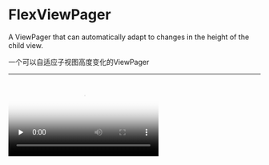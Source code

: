 # FlexViewPager

A ViewPager that can automatically adapt to changes in the height of the child view. 

一个可以自适应子视图高度变化的ViewPager

---

<video id="video" controls="" preload="none" poster="Demo">
    <source id="mp4" src="https://raw.githubusercontent.com/dreamgyf/FlexViewPager/master/demo.mp4" type="video/mp4">
</video>
